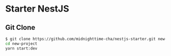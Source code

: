 # Starter NestJS

## Git Clone
```sh
$ git clone https://github.com/midnighttime-cha/nestjs-starter.git new-project
cd new-project
yarn start:dev
```